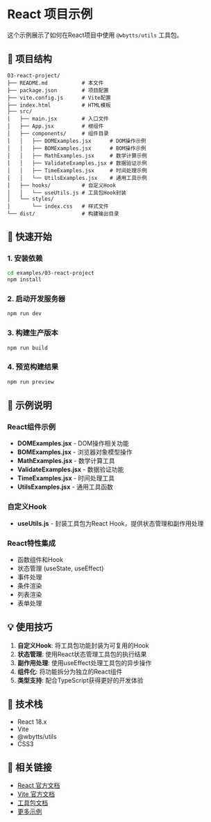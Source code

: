 # React 项目示例

这个示例展示了如何在React项目中使用 `@wbytts/utils` 工具包。

## 📁 项目结构

```
03-react-project/
├── README.md           # 本文件
├── package.json        # 项目配置
├── vite.config.js      # Vite配置
├── index.html          # HTML模板
├── src/
│   ├── main.jsx        # 入口文件
│   ├── App.jsx         # 根组件
│   ├── components/     # 组件目录
│   │   ├── DOMExamples.jsx      # DOM操作示例
│   │   ├── BOMExamples.jsx      # BOM操作示例
│   │   ├── MathExamples.jsx     # 数学计算示例
│   │   ├── ValidateExamples.jsx # 数据验证示例
│   │   ├── TimeExamples.jsx     # 时间处理示例
│   │   └── UtilsExamples.jsx    # 通用工具示例
│   ├── hooks/          # 自定义Hook
│   │   └── useUtils.js # 工具包Hook封装
│   └── styles/
│       └── index.css   # 样式文件
└── dist/               # 构建输出目录
```

## 🚀 快速开始

### 1. 安装依赖

```bash
cd examples/03-react-project
npm install
```

### 2. 启动开发服务器

```bash
npm run dev
```

### 3. 构建生产版本

```bash
npm run build
```

### 4. 预览构建结果

```bash
npm run preview
```

## 📖 示例说明

### React组件示例
- **DOMExamples.jsx** - DOM操作相关功能
- **BOMExamples.jsx** - 浏览器对象模型操作
- **MathExamples.jsx** - 数学计算工具
- **ValidateExamples.jsx** - 数据验证功能
- **TimeExamples.jsx** - 时间处理工具
- **UtilsExamples.jsx** - 通用工具函数

### 自定义Hook
- **useUtils.js** - 封装工具包为React Hook，提供状态管理和副作用处理

### React特性集成
- 函数组件和Hook
- 状态管理 (useState, useEffect)
- 事件处理
- 条件渲染
- 列表渲染
- 表单处理

## 💡 使用技巧

1. **自定义Hook**: 将工具包功能封装为可复用的Hook
2. **状态管理**: 使用React状态管理工具包的执行结果
3. **副作用处理**: 使用useEffect处理工具包的异步操作
4. **组件化**: 将功能拆分为独立的React组件
5. **类型支持**: 配合TypeScript获得更好的开发体验

## 🔧 技术栈

- React 18.x
- Vite
- @wbytts/utils
- CSS3

## 🔗 相关链接

- [React 官方文档](https://react.dev/)
- [Vite 官方文档](https://vitejs.dev/)
- [工具包文档](../../README.md)
- [更多示例](../README.md)
